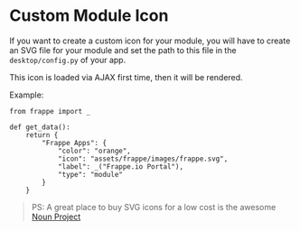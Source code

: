 <!-- add-breadcrumbs -->
# Custom Module Icon

If you want to create a custom icon for your module, you will have to create an SVG file for your module and set the path to this file in the `desktop/config.py` of your app.<br>

This icon is loaded via AJAX first time, then it will be rendered.

Example:

	from frappe import _

	def get_data():
		return {
			"Frappe Apps": {
				"color": "orange",
				"icon": "assets/frappe/images/frappe.svg",
				"label": _("Frappe.io Portal"),
				"type": "module"
			}
		}

> PS: A great place to buy SVG icons for a low cost is the awesome [Noun Project](http://thenounproject.com/)

<!-- markdown -->